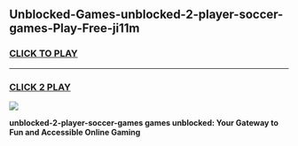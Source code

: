 
## Unblocked-Games-unblocked-2-player-soccer-games-Play-Free-ji11m
<h3>
<a href="https://premium76.site?title=unblocked-2-player-soccer-games&ref=15A">CLICK TO PLAY</a></h3>
<hr>

<h3>
<a href="https://premium76.site?title=unblocked-2-player-soccer-games&ref=15A">CLICK 2 PLAY</a>
  
</h3>

<a href="https://premium76.site?title=unblocked-2-player-soccer-games&ref=15A"><img src="https://clearcache.store/games.png"></a>


**unblocked-2-player-soccer-games games unblocked: Your Gateway to Fun and Accessible Online Gaming**
